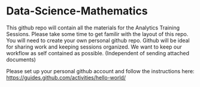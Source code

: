 # Data-Science-Mathematics

This github repo will contain all the materials for the Analytics Training Sessions. Please take some time to get familir with the layout of this repo. You will need to create your own personal github repo. Github will be ideal for sharing work and keeping sessions organized. We want to keep our workflow as self contained as possible. (Independent of sending attached documents) 

Please set up your personal github account and follow the instructions here: https://guides.github.com/activities/hello-world/


